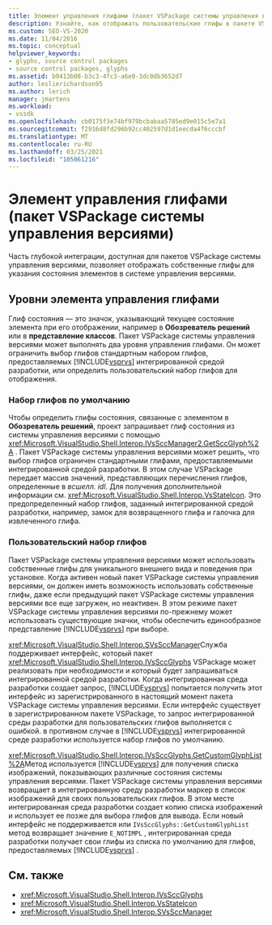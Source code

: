 ```yaml
---
title: Элемент управления глифами (пакет VSPackage системы управления версиями) | Документация Майкрософт
description: Узнайте, как отображать пользовательские глифы в пакете VSPackage системы управления версиями, чтобы можно было использовать собственные значки для указания состояния элементов в системе управления версиями.
ms.custom: SEO-VS-2020
ms.date: 11/04/2016
ms.topic: conceptual
helpviewer_keywords:
- glyphs, source control packages
- source control packages, glyphs
ms.assetid: b9413b08-b3c3-4fc3-a6e0-3dc0db3652d7
author: leslierichardson95
ms.author: lerich
manager: jmartens
ms.workload:
- vssdk
ms.openlocfilehash: cb0175f3e74bf979bcbabaa5785ed9e015c5e7a1
ms.sourcegitcommit: f2916d8fd296b92cc402597d1d1eecda4f6cccbf
ms.translationtype: MT
ms.contentlocale: ru-RU
ms.lasthandoff: 03/25/2021
ms.locfileid: "105061216"
---
```

# <a name="glyph-control-source-control-vspackage"></a>Элемент управления глифами (пакет VSPackage системы управления версиями)
Часть глубокой интеграции, доступная для пакетов VSPackage системы управления версиями, позволяет отображать собственные глифы для указания состояния элементов в системе управления версиями.

## <a name="levels-of-glyph-control"></a>Уровни элемента управления глифами
 Глиф состояния — это значок, указывающий текущее состояние элемента при его отображении, например в **Обозреватель решений** или в **представление классов**. Пакет VSPackage системы управления версиями может выполнять два уровня управления глифами. Он может ограничить выбор глифов стандартным набором глифов, предоставляемых [!INCLUDE[vsprvs](../../code-quality/includes/vsprvs_md.md)] интегрированной средой разработки, или определить пользовательский набор глифов для отображения.

### <a name="default-set-of-glyphs"></a>Набор глифов по умолчанию
 Чтобы определить глифы состояния, связанные с элементом в **Обозреватель решений**, проект запрашивает глиф состояния из системы управления версиями с помощью <xref:Microsoft.VisualStudio.Shell.Interop.IVsSccManager2.GetSccGlyph%2A> . Пакет VSPackage системы управления версиями может решить, что выбор глифов ограничен стандартными глифами, предоставляемыми интегрированной средой разработки. В этом случае VSPackage передает массив значений, представляющих перечисления глифов, определенные в *всшелл. idl*. Для получения дополнительной информации см. <xref:Microsoft.VisualStudio.Shell.Interop.VsStateIcon>. Это предопределенный набор глифов, заданный интегрированной средой разработки, например, замок для возвращенного глифа и галочка для извлеченного глифа.

### <a name="custom-set-of-glyphs"></a>Пользовательский набор глифов
 Пакет VSPackage системы управления версиями может использовать собственные глифы для уникального внешнего вида и поведения при установке. Когда активен новый пакет VSPackage системы управления версиями, он должен иметь возможность использовать собственные глифы, даже если предыдущий пакет VSPackage системы управления версиями все еще загружен, но неактивен. В этом режиме пакет VSPackage системы управления версиями по-прежнему может использовать существующие значки, чтобы обеспечить единообразное представление [!INCLUDE[vsprvs](../../code-quality/includes/vsprvs_md.md)] при выборе.

 <xref:Microsoft.VisualStudio.Shell.Interop.SVsSccManager>Служба поддерживает интерфейс, который пакет <xref:Microsoft.VisualStudio.Shell.Interop.IVsSccGlyphs> VSPackage может реализовать при необходимости и который будет запрашиваться интегрированной средой разработки. Когда интегрированная среда разработки создает запрос, [!INCLUDE[vsprvs](../../code-quality/includes/vsprvs_md.md)] попытается получить этот интерфейс из зарегистрированного в настоящий момент пакета VSPackage системы управления версиями. Если интерфейс существует в зарегистрированном пакете VSPackage, то запрос интегрированной среды разработки для пользовательских глифов выполняется с ошибкой. в противном случае в [!INCLUDE[vsprvs](../../code-quality/includes/vsprvs_md.md)] интегрированной среде разработки используется набор глифов по умолчанию.

 <xref:Microsoft.VisualStudio.Shell.Interop.IVsSccGlyphs.GetCustomGlyphList%2A>Метод используется [!INCLUDE[vsprvs](../../code-quality/includes/vsprvs_md.md)] для получения списка изображений, показывающих различные состояния системы управления версиями. Пакет VSPackage системы управления версиями возвращает в интегрированную среду разработки маркер в список изображений для своих пользовательских глифов. В этом месте интегрированная среда разработки создает копию списка изображений и использует ее позже для выбора глифов для вывода. Если новый интерфейс не поддерживается или `IVsSccGlyphs::GetCustomGlyphList` метод возвращает значение `E_NOTIMPL` , интегрированная среда разработки получает свои глифы из списка по умолчанию для глифов, предоставляемых [!INCLUDE[vsprvs](../../code-quality/includes/vsprvs_md.md)] .

## <a name="see-also"></a>См. также
- <xref:Microsoft.VisualStudio.Shell.Interop.IVsSccGlyphs>
- <xref:Microsoft.VisualStudio.Shell.Interop.VsStateIcon>
- <xref:Microsoft.VisualStudio.Shell.Interop.SVsSccManager>

